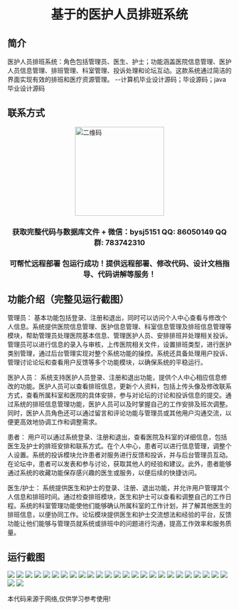 <p><h1 align="center">基于的医护人员排班系统</h1></p>

## 简介
医护人员排班系统：角色包括管理员、医生、护士；功能涵盖医院信息管理、医护人员信息管理、排班管理、科室管理、投诉处理和论坛互动。这款系统通过简洁的界面实现有效的排班和医疗资源管理。    --计算机毕业设计源码；毕设源码；java毕业设计源码


## 联系方式
<img src="https://bs-1329754181.cos.ap-shanghai.myqcloud.com/wx.jpg" alt="二维码" style="display: block; margin: 0 auto;" width="200px">
<p><h3 align="center">获取完整代码与数据库文件 + 微信：bysj5151 QQ: 86050149 QQ群: 783742310</h3></p>
<p><h3 align="center">可帮忙远程部署 包运行成功！提供远程部署、修改代码、设计文档指导、代码讲解等服务！</h3></p>

## 功能介绍（完整见运行截图）
管理员： 基本功能包括登录、注册和退出，同时可以访问个人中心查看与修改个人信息。系统提供医院信息管理、医护信息管理、科室信息管理及排班信息管理等模块，帮助管理员处理医院基本信息、管理医护人员、安排排班并处理相关投诉。管理员可以进行信息的录入与审核，上传医院相关文件，设置排班类型，进行医护类别管理，通过后台管理实现对整个系统功能的操控。系统还具备处理用户投诉、管理讨论论坛和查看用户反馈等多个功能模块，以确保系统的平稳运行。

医护人员： 系统支持医护人员登录、注册和退出功能，提供个人中心相应信息修改的功能。医护人员可以查看排班信息，更新个人资料，包括上传头像及修改联系方式，查看所属科室和医院的具体安排，参与对论坛的讨论和投诉信息的提交。通过系统的排班信息管理功能，医护人员可以及时掌握自己的工作安排及班次调整。同时，医护人员角色还可以通过留言和评论功能与管理员或其他用户沟通交流，以便更高效地协调工作和调整需求。

患者： 用户可以通过系统登录、注册和退出，查看医院及科室的详细信息，包括医生及护士的排班安排和联系方式。在个人中心，患者可以进行信息管理，调整个人设置。系统的投诉模块允许患者对服务进行反馈和投诉，并与后台管理员互动。在论坛中，患者可以发表和参与讨论，获取其他人的经验和建议。此外，患者能够通过系统的收藏功能保存感兴趣的医生或服务，以便后续的快捷访问。

医生/护士： 系统提供医生和护士的登录、注册、退出功能，并允许用户管理其个人信息和排班时间。通过检查排班模块，医生和护士可以查看和调整自己的工作日程。系统的科室管理功能使他们能够确认所属科室的工作计划，并了解其他医生的排班信息，以便协同工作。论坛模块提供医生和护士交流想法和经验的平台，反馈功能让他们能够与管理员就系统或排班中的问题进行沟通，提高工作效率和服务质量。


## 运行截图
![](https://bs-1329754181.cos.ap-shanghai.myqcloud.com/spring/MedicalStaffSchedulingSystem/img/001.jpg)
![](https://bs-1329754181.cos.ap-shanghai.myqcloud.com/spring/MedicalStaffSchedulingSystem/img/002.jpg)
![](https://bs-1329754181.cos.ap-shanghai.myqcloud.com/spring/MedicalStaffSchedulingSystem/img/003.jpg)
![](https://bs-1329754181.cos.ap-shanghai.myqcloud.com/spring/MedicalStaffSchedulingSystem/img/004.jpg)
![](https://bs-1329754181.cos.ap-shanghai.myqcloud.com/spring/MedicalStaffSchedulingSystem/img/005.jpg)
![](https://bs-1329754181.cos.ap-shanghai.myqcloud.com/spring/MedicalStaffSchedulingSystem/img/006.jpg)
![](https://bs-1329754181.cos.ap-shanghai.myqcloud.com/spring/MedicalStaffSchedulingSystem/img/007.jpg)
![](https://bs-1329754181.cos.ap-shanghai.myqcloud.com/spring/MedicalStaffSchedulingSystem/img/008.jpg)
![](https://bs-1329754181.cos.ap-shanghai.myqcloud.com/spring/MedicalStaffSchedulingSystem/img/009.jpg)
![](https://bs-1329754181.cos.ap-shanghai.myqcloud.com/spring/MedicalStaffSchedulingSystem/img/010.jpg)
![](https://bs-1329754181.cos.ap-shanghai.myqcloud.com/spring/MedicalStaffSchedulingSystem/img/011.jpg)
![](https://bs-1329754181.cos.ap-shanghai.myqcloud.com/spring/MedicalStaffSchedulingSystem/img/012.jpg)
![](https://bs-1329754181.cos.ap-shanghai.myqcloud.com/spring/MedicalStaffSchedulingSystem/img/013.jpg)
![](https://bs-1329754181.cos.ap-shanghai.myqcloud.com/spring/MedicalStaffSchedulingSystem/img/014.jpg)
![](https://bs-1329754181.cos.ap-shanghai.myqcloud.com/spring/MedicalStaffSchedulingSystem/img/015.jpg)
![](https://bs-1329754181.cos.ap-shanghai.myqcloud.com/spring/MedicalStaffSchedulingSystem/img/016.jpg)
![](https://bs-1329754181.cos.ap-shanghai.myqcloud.com/spring/MedicalStaffSchedulingSystem/img/017.jpg)
![](https://bs-1329754181.cos.ap-shanghai.myqcloud.com/spring/MedicalStaffSchedulingSystem/img/018.jpg)
![](https://bs-1329754181.cos.ap-shanghai.myqcloud.com/spring/MedicalStaffSchedulingSystem/img/019.jpg)
![](https://bs-1329754181.cos.ap-shanghai.myqcloud.com/spring/MedicalStaffSchedulingSystem/img/020.jpg)
![](https://bs-1329754181.cos.ap-shanghai.myqcloud.com/spring/MedicalStaffSchedulingSystem/img/021.jpg)
![](https://bs-1329754181.cos.ap-shanghai.myqcloud.com/spring/MedicalStaffSchedulingSystem/img/022.jpg)
![](https://bs-1329754181.cos.ap-shanghai.myqcloud.com/spring/MedicalStaffSchedulingSystem/img/023.jpg)
![](https://bs-1329754181.cos.ap-shanghai.myqcloud.com/spring/MedicalStaffSchedulingSystem/img/024.jpg)
![](https://bs-1329754181.cos.ap-shanghai.myqcloud.com/spring/MedicalStaffSchedulingSystem/img/025.jpg)
![](https://bs-1329754181.cos.ap-shanghai.myqcloud.com/spring/MedicalStaffSchedulingSystem/img/026.jpg)
![](https://bs-1329754181.cos.ap-shanghai.myqcloud.com/spring/MedicalStaffSchedulingSystem/img/027.jpg)

<p>本代码来源于网络,仅供学习参考使用!</p>
